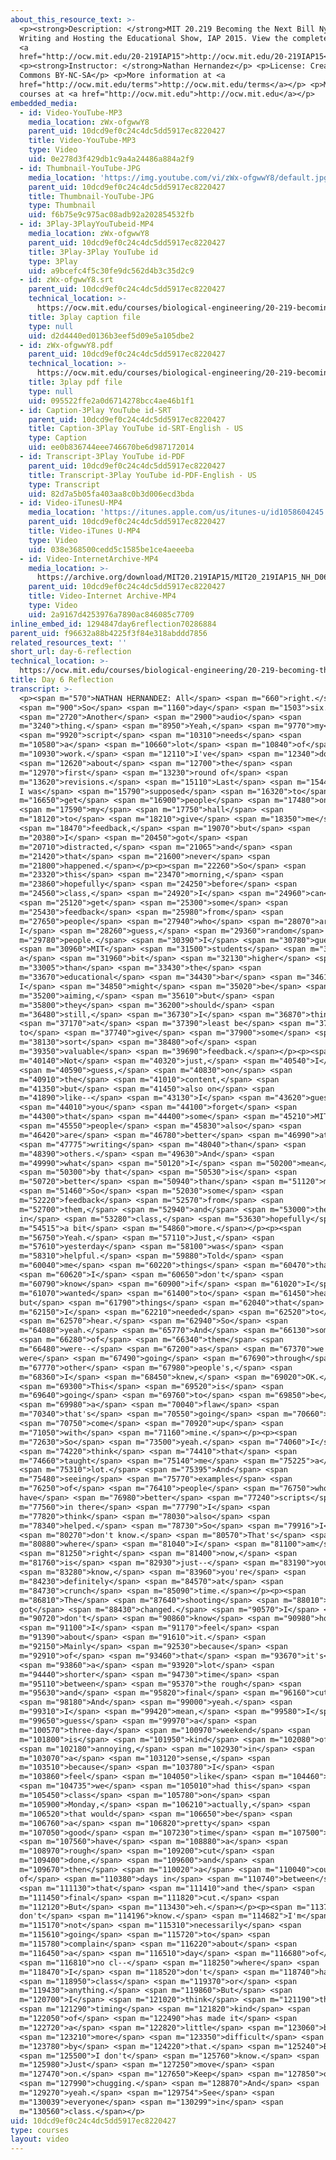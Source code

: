 ```yaml
---
about_this_resource_text: >-
  <p><strong>Description: </strong>MIT 20.219 Becoming the Next Bill Nye:
  Writing and Hosting the Educational Show, IAP 2015. View the complete course:
  <a
  href="http://ocw.mit.edu/20-219IAP15">http://ocw.mit.edu/20-219IAP15</a>.</p>
  <p><strong>Instructor: </strong>Nathan Hernandez</p> <p>License: Creative
  Commons BY-NC-SA</p> <p>More information at <a
  href="http://ocw.mit.edu/terms">http://ocw.mit.edu/terms</a></p> <p>More
  courses at <a href="http://ocw.mit.edu">http://ocw.mit.edu</a></p>
embedded_media:
  - id: Video-YouTube-MP3
    media_location: zWx-ofgwwY8
    parent_uid: 10dcd9ef0c24c4dc5dd5917ec8220427
    title: Video-YouTube-MP3
    type: Video
    uid: 0e278d3f429db1c9a4a24486a884a2f9
  - id: Thumbnail-YouTube-JPG
    media_location: 'https://img.youtube.com/vi/zWx-ofgwwY8/default.jpg'
    parent_uid: 10dcd9ef0c24c4dc5dd5917ec8220427
    title: Thumbnail-YouTube-JPG
    type: Thumbnail
    uid: f6b75e9c975ac08adb92a202854532fb
  - id: 3Play-3PlayYouTubeid-MP4
    media_location: zWx-ofgwwY8
    parent_uid: 10dcd9ef0c24c4dc5dd5917ec8220427
    title: 3Play-3Play YouTube id
    type: 3Play
    uid: a9bcefc4f5c30fe9dc562d4b3c35d2c9
  - id: zWx-ofgwwY8.srt
    parent_uid: 10dcd9ef0c24c4dc5dd5917ec8220427
    technical_location: >-
      https://ocw.mit.edu/courses/biological-engineering/20-219-becoming-the-next-bill-nye-writing-and-hosting-the-educational-show-january-iap-2015/student-reflections/nathan-hernandezs-reflections/day-6-reflection/zWx-ofgwwY8.srt
    title: 3play caption file
    type: null
    uid: d2d4440ed0136b3eef5d09e5a105dbe2
  - id: zWx-ofgwwY8.pdf
    parent_uid: 10dcd9ef0c24c4dc5dd5917ec8220427
    technical_location: >-
      https://ocw.mit.edu/courses/biological-engineering/20-219-becoming-the-next-bill-nye-writing-and-hosting-the-educational-show-january-iap-2015/student-reflections/nathan-hernandezs-reflections/day-6-reflection/zWx-ofgwwY8.pdf
    title: 3play pdf file
    type: null
    uid: 095522ffe2a0d6714278bcc4ae46b1f1
  - id: Caption-3Play YouTube id-SRT
    parent_uid: 10dcd9ef0c24c4dc5dd5917ec8220427
    title: Caption-3Play YouTube id-SRT-English - US
    type: Caption
    uid: ee0b836744eee746670be6d987172014
  - id: Transcript-3Play YouTube id-PDF
    parent_uid: 10dcd9ef0c24c4dc5dd5917ec8220427
    title: Transcript-3Play YouTube id-PDF-English - US
    type: Transcript
    uid: 82d7a5b05fa403aa8c0b3d006ecd3bda
  - id: Video-iTunesU-MP4
    media_location: 'https://itunes.apple.com/us/itunes-u/id1058604245'
    parent_uid: 10dcd9ef0c24c4dc5dd5917ec8220427
    title: Video-iTunes U-MP4
    type: Video
    uid: 038e368500cedd5c1585be1ce4aeeeba
  - id: Video-InternetArchive-MP4
    media_location: >-
      https://archive.org/download/MIT20.219IAP15/MIT20_219IAP15_NH_D06_Reflection_audio_360p.mp4
    parent_uid: 10dcd9ef0c24c4dc5dd5917ec8220427
    title: Video-Internet Archive-MP4
    type: Video
    uid: 2a9167d4253976a7890ac846085c7709
inline_embed_id: 1294847day6reflection70286884
parent_uid: f96632a88b4225f3f84e318abddd7856
related_resources_text: ''
short_url: day-6-reflection
technical_location: >-
  https://ocw.mit.edu/courses/biological-engineering/20-219-becoming-the-next-bill-nye-writing-and-hosting-the-educational-show-january-iap-2015/student-reflections/nathan-hernandezs-reflections/day-6-reflection
title: Day 6 Reflection
transcript: >-
  <p><span m="570">NATHAN HERNANDEZ: All</span> <span m="660">right.</span>
  <span m="900">So</span> <span m="1160">day</span> <span m="1503">six.</span>
  <span m="2720">Another</span> <span m="2900">audio</span> <span
  m="3240">thing.</span> <span m="8950">Yeah,</span> <span m="9770">my</span>
  <span m="9920">script</span> <span m="10310">needs</span> <span
  m="10580">a</span> <span m="10660">lot</span> <span m="10840">of</span> <span
  m="10930">work.</span> <span m="12110">I've</span> <span m="12340">done</span>
  <span m="12620">about</span> <span m="12700">the</span> <span
  m="12970">first</span> <span m="13230">round of</span> <span
  m="13620">revisions.</span> <span m="15110">Last</span> <span m="15440">night
  I was</span> <span m="15790">supposed</span> <span m="16320">to</span> <span
  m="16650">get</span> <span m="16900">people</span> <span m="17480">on</span>
  <span m="17590">my</span> <span m="17750">hall</span> <span
  m="18120">to</span> <span m="18210">give</span> <span m="18350">me</span>
  <span m="18470">feedback,</span> <span m="19070">but</span> <span
  m="20380">I</span> <span m="20450">got</span> <span
  m="20710">distracted,</span> <span m="21065">and</span> <span
  m="21420">that</span> <span m="21600">never</span> <span
  m="21800">happened.</span></p><p><span m="22260">So</span> <span
  m="23320">this</span> <span m="23470">morning,</span> <span
  m="23860">hopefully</span> <span m="24250">before</span> <span
  m="24560">class,</span> <span m="24920">I</span> <span m="24960">can</span>
  <span m="25120">get</span> <span m="25300">some</span> <span
  m="25430">feedback</span> <span m="25980">from</span> <span
  m="27650">people</span> <span m="27940">who</span> <span m="28070">are,
  I</span> <span m="28260">guess,</span> <span m="29360">random</span> <span
  m="29780">people.</span> <span m="30390">I</span> <span m="30780">guess</span>
  <span m="30960">MIT</span> <span m="31500">students</span> <span m="31870">are
  a</span> <span m="31960">bit</span> <span m="32130">higher</span> <span
  m="33005">than</span> <span m="33430">the</span> <span
  m="33670">educational</span> <span m="34430">bar</span> <span m="34610">that
  I</span> <span m="34850">might</span> <span m="35020">be</span> <span
  m="35200">aiming,</span> <span m="35610">but</span> <span
  m="35800">they</span> <span m="36200">should</span> <span
  m="36480">still,</span> <span m="36730">I</span> <span m="36870">think,</span>
  <span m="37170">at</span> <span m="37390">least be</span> <span m="37460">able
  to</span> <span m="37740">give</span> <span m="37900">some</span> <span
  m="38130">sort</span> <span m="38480">of</span> <span
  m="39350">valuable</span> <span m="39690">feedback.</span></p><p><span
  m="40140">Not</span> <span m="40320">just,</span> <span m="40540">I</span>
  <span m="40590">guess,</span> <span m="40830">on</span> <span
  m="40910">the</span> <span m="41010">content,</span> <span
  m="41350">but</span> <span m="41450">also on</span> <span
  m="41890">like--</span> <span m="43130">I</span> <span m="43620">guess</span>
  <span m="44010">you</span> <span m="44100">forget</span> <span
  m="44300">that</span> <span m="44400">some</span> <span m="45210">MIT</span>
  <span m="45550">people</span> <span m="45830">also</span> <span
  m="46420">are</span> <span m="46780">better</span> <span m="46990">at</span>
  <span m="47775">writing</span> <span m="48040">than</span> <span
  m="48390">others.</span> <span m="49630">And</span> <span
  m="49990">what</span> <span m="50120">I</span> <span m="50200">mean</span>
  <span m="50300">by that</span> <span m="50530">is</span> <span
  m="50720">better</span> <span m="50940">than</span> <span m="51120">me.</span>
  <span m="51460">So</span> <span m="52030">some</span> <span
  m="52220">feedback</span> <span m="52570">from</span> <span
  m="52700">them,</span> <span m="52940">and</span> <span m="53000">then
  in</span> <span m="53280">class,</span> <span m="53630">hopefully</span> <span
  m="54515">a bit</span> <span m="54860">more.</span></p><p><span
  m="56750">Yeah.</span> <span m="57110">Just,</span> <span
  m="57610">yesterday</span> <span m="58100">was</span> <span
  m="58310">helpful.</span> <span m="59880">Told</span> <span
  m="60040">me</span> <span m="60220">things</span> <span m="60470">that</span>
  <span m="60620">I</span> <span m="60650">don't</span> <span
  m="60790">know</span> <span m="60900">if</span> <span m="61020">I</span> <span
  m="61070">wanted</span> <span m="61400">to</span> <span m="61450">hear,
  but</span> <span m="61790">things</span> <span m="62040">that</span> <span
  m="62150">I</span> <span m="62210">needed</span> <span m="62520">to</span>
  <span m="62570">hear.</span> <span m="62940">So</span> <span
  m="64080">yeah.</span> <span m="65770">And</span> <span m="66130">some</span>
  <span m="66280">of</span> <span m="66340">them</span> <span
  m="66480">were--</span> <span m="67200">as</span> <span m="67370">we
  were</span> <span m="67490">going</span> <span m="67690">through</span> <span
  m="67770">other</span> <span m="67980">people's,</span> <span
  m="68360">I</span> <span m="68450">knew,</span> <span m="69020">OK.</span>
  <span m="69300">This</span> <span m="69520">is</span> <span
  m="69640">going</span> <span m="69760">to</span> <span m="69850">be</span>
  <span m="69980">a</span> <span m="70040">flaw</span> <span
  m="70340">that's</span> <span m="70550">going</span> <span m="70660">to</span>
  <span m="70750">come</span> <span m="70920">up</span> <span
  m="71050">with</span> <span m="71160">mine.</span></p><p><span
  m="72630">So</span> <span m="73500">yeah.</span> <span m="74060">I</span>
  <span m="74220">think</span> <span m="74410">that</span> <span
  m="74660">taught</span> <span m="75140">me</span> <span m="75225">a</span>
  <span m="75310">lot.</span> <span m="75395">And</span> <span
  m="75480">seeing</span> <span m="75770">examples</span> <span
  m="76250">of</span> <span m="76410">people</span> <span m="76750">who
  have</span> <span m="76980">better</span> <span m="77240">scripts</span> <span
  m="77560">in there</span> <span m="77790">I</span> <span
  m="77820">think</span> <span m="78030">also</span> <span
  m="78340">helped.</span> <span m="78730">So</span> <span m="79916">I</span>
  <span m="80270">don't know.</span> <span m="80570">That's</span> <span
  m="80880">where</span> <span m="81040">I</span> <span m="81100">am</span>
  <span m="81250">right</span> <span m="81400">now,</span> <span
  m="81760">is</span> <span m="82930">just--</span> <span m="83190">you</span>
  <span m="83280">know,</span> <span m="83960">you're</span> <span
  m="84230">definitely</span> <span m="84570">at</span> <span
  m="84730">crunch</span> <span m="85090">time.</span></p><p><span
  m="86810">The</span> <span m="87640">shooting</span> <span m="88010">date 
  got</span> <span m="88430">changed.</span> <span m="90570">I</span> <span
  m="90720">don't</span> <span m="90860">know</span> <span m="90980">how</span>
  <span m="91100">I</span> <span m="91170">feel</span> <span
  m="91390">about</span> <span m="91610">it.</span> <span
  m="92150">Mainly</span> <span m="92530">because</span> <span
  m="92910">of</span> <span m="93460">that</span> <span m="93670">it's</span>
  <span m="93860">a</span> <span m="93920">lot</span> <span
  m="94440">shorter</span> <span m="94730">time</span> <span
  m="95110">between</span> <span m="95370">the rough</span> <span
  m="95630">and</span> <span m="95820">final</span> <span m="96160">cut.</span>
  <span m="98180">And</span> <span m="99000">yeah.</span> <span
  m="99310">I</span> <span m="99420">mean,</span> <span m="99580">I</span> <span
  m="99650">guess</span> <span m="99970">a</span> <span
  m="100570">three-day</span> <span m="100970">weekend</span> <span
  m="101800">is</span> <span m="101950">kind</span> <span m="102080">of</span>
  <span m="102180">annoying,</span> <span m="102930">in</span> <span
  m="103070">a</span> <span m="103120">sense,</span> <span
  m="103510">because</span> <span m="103780">I</span> <span
  m="103860">feel</span> <span m="104050">like</span> <span m="104460">if</span>
  <span m="104735">we</span> <span m="105010">had this</span> <span
  m="105450">class</span> <span m="105780">on</span> <span
  m="105900">Monday,</span> <span m="106210">actually,</span> <span
  m="106520">that would</span> <span m="106650">be</span> <span
  m="106760">a</span> <span m="106820">pretty</span> <span
  m="107050">good</span> <span m="107230">time</span> <span m="107500">to</span>
  <span m="107560">have</span> <span m="108880">a</span> <span
  m="108970">rough</span> <span m="109200">cut</span> <span
  m="109400">done,</span> <span m="109600">and</span> <span
  m="109670">then</span> <span m="110020">a</span> <span m="110040">couple
  of</span> <span m="110380">days in</span> <span m="110740">between</span>
  <span m="111130">that</span> <span m="111410">and the</span> <span
  m="111450">final</span> <span m="111820">cut.</span> <span
  m="112120">But</span> <span m="113430">eh.</span></p><p><span m="113710">I
  don't</span> <span m="114196">know.</span> <span m="114682">I'm</span> <span
  m="115170">not</span> <span m="115310">necessarily</span> <span
  m="115610">going</span> <span m="115720">to</span> <span
  m="115780">complain</span> <span m="116220">about</span> <span
  m="116450">a</span> <span m="116510">day</span> <span m="116680">of</span>
  <span m="116810">no cl--</span> <span m="118250">where</span> <span
  m="118470">I</span> <span m="118520">don't</span> <span m="118740">have</span>
  <span m="118950">class</span> <span m="119370">or</span> <span
  m="119430">anything.</span> <span m="119860">But</span> <span
  m="120700">I</span> <span m="121020">think</span> <span m="121190">the</span>
  <span m="121290">timing</span> <span m="121820">kind</span> <span
  m="122050">of</span> <span m="122490">has made it</span> <span
  m="122720">a</span> <span m="122820">little</span> <span m="123060">bit</span>
  <span m="123210">more</span> <span m="123350">difficult</span> <span
  m="123780">by</span> <span m="124220">that.</span> <span m="125240">But</span>
  <span m="125500">I don't</span> <span m="125760">know.</span> <span
  m="125980">Just</span> <span m="127250">move</span> <span
  m="127470">on.</span> <span m="127650">Keep</span> <span m="127850">on</span>
  <span m="127990">chugging.</span> <span m="128870">And</span> <span
  m="129270">yeah.</span> <span m="129754">See</span> <span
  m="130039">everyone</span> <span m="130299">in</span> <span
  m="130560">class.</span></p>
uid: 10dcd9ef0c24c4dc5dd5917ec8220427
type: courses
layout: video
---
```

